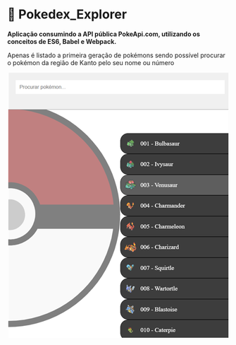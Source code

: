 # 🧸 Pokedex_Explorer
**Aplicação consumindo a API pública PokeApi.com, utilizando os conceitos de ES6, Babel e Webpack.**<br>

Apenas é listado a primeira geração de pokémons sendo possível procurar o pokémon da região de Kanto pelo seu nome ou número

<p float="left" align="center">
<img src="https://raw.githubusercontent.com/taylosstls/pokedex-explorer/master/assets/tela-1.png" width="500">
</p>
